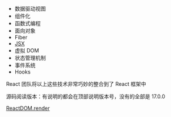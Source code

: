 -   数据驱动视图
-   组件化
-   函数式编程
-   面向对象
-   Fiber
-   [JSX](/JSX.md)
-   虚拟 DOM
-   状态管理机制
-   事件系统
-   Hooks

React 团队将以上这些技术非常巧妙的整合到了 React 框架中

源码阅读版本：有说明的都会在顶部说明版本号，没有的全部是 17.0.0

[ReactDOM.render](/react-dom-render.md)
